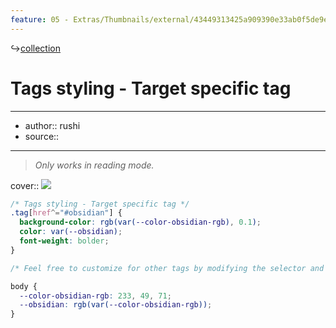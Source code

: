 ```yaml
---
feature: 05 - Extras/Thumbnails/external/43449313425a909390e33ab0f5de9ea9.png
---
```

↪[collection](collection.md)

# Tags styling - Target specific tag

---

- author:: rushi
- source::

---

> _Only works in reading mode._

cover:: ![](https://i.imgur.com/HhjZpgh.png)

```css
/* Tags styling - Target specific tag */
.tag[href^="#obsidian"] {
  background-color: rgb(var(--color-obsidian-rgb), 0.1);
  color: var(--obsidian);
  font-weight: bolder;
}

/* Feel free to customize for other tags by modifying the selector and color variables below */

body {
  --color-obsidian-rgb: 233, 49, 71;
  --obsidian: rgb(var(--color-obsidian-rgb));
}
```
